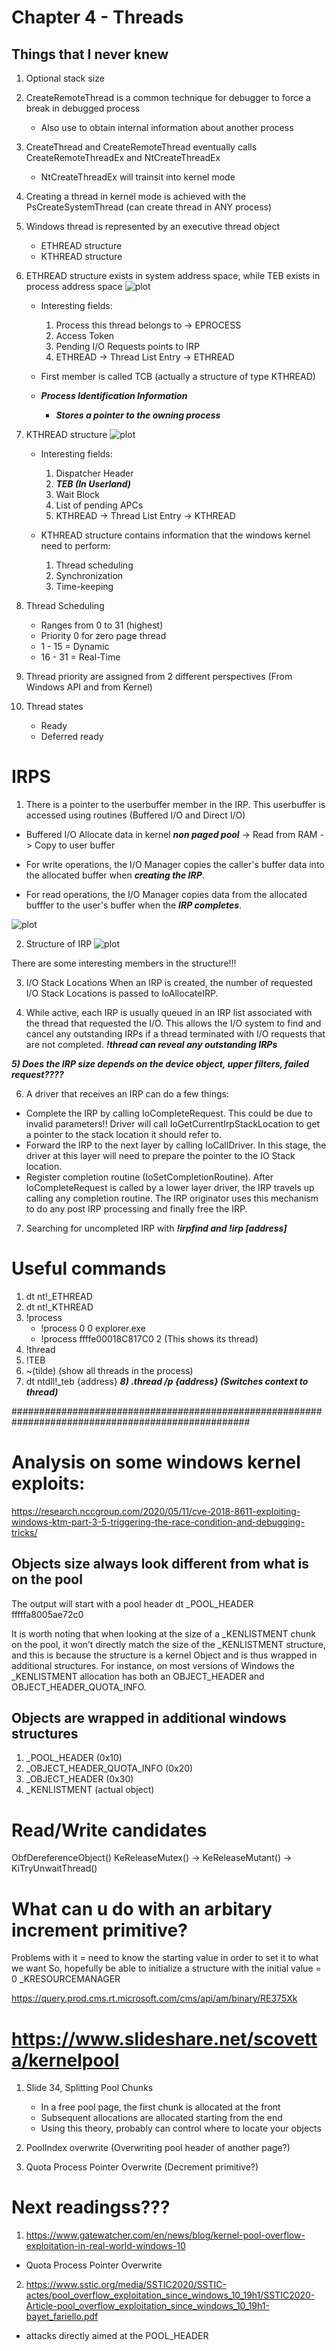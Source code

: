 # Chapter 4 - Threads

## Things that I never knew

1) Optional stack size

2) CreateRemoteThread is a common technique for debugger to force a break in debugged process
	- Also use to obtain internal information about another process
	
3) CreateThread and CreateRemoteThread eventually calls CreateRemoteThreadEx and NtCreateThreadEx
	- NtCreateThreadEx will trainsit into kernel mode

4) Creating a thread in kernel mode is achieved with the PsCreateSystemThread (can create thread in ANY process)

5) Windows thread is represented by an executive thread object 
	- ETHREAD structure
	- KTHREAD structure
	
6) ETHREAD structure exists in system address space, while TEB exists in process address space
![plot](./Images/ETHREAD.PNG)

	- Interesting fields:
		1) Process this thread belongs to -> EPROCESS
		2) Access Token
		3) Pending I/O Requests points to IRP
		4) ETHREAD -> Thread List Entry -> ETHREAD
	
	- First member is called TCB (actually a structure of type KTHREAD)
	- ***Process Identification Information***
		- ***Stores a pointer to the owning process***

7) KTHREAD structure
![plot](./Images/KTHREAD.PNG)


	- Interesting fields:
		1) Dispatcher Header
		2) ***TEB (In Userland)***
		3) Wait Block
		4) List of pending APCs
		5) KTHREAD -> Thread List Entry -> KTHREAD
		
	- KTHREAD structure contains information that the windows kernel need to perform:
		1) Thread scheduling
		2) Synchronization
		3) Time-keeping
		
8) Thread Scheduling 
	- Ranges from 0 to 31 (highest)
	- Priority 0 for zero page thread 
	- 1  - 15 = Dynamic
	- 16 - 31 = Real-Time
	
9) Thread priority are assigned from 2 different perspectives (From Windows API and from Kernel)
	
10) Thread states
	- Ready
	- Deferred ready
	
# IRPS

1) There is a pointer to the userbuffer member in the IRP.
This userbuffer is accessed using routines (Buffered I/O and Direct I/O)

- Buffered I/O
Allocate data in kernel ***non paged pool*** -> Read from RAM -> Copy to user buffer 

- For write operations, the I/O Manager copies the caller's buffer data into the allocated buffer when ***creating the IRP***.
- For read operations, the I/O Manager copies data from the allocated bufffer to the user's buffer when the ***IRP completes***. 

![plot](./Images/Buffered_IO.PNG)

2) Structure of IRP
![plot](./Images/IRP.PNG)

There are some interesting members in the structure!!!

3) I/O Stack Locations
When an IRP is created, the number of requested I/O Stack Locations is passed to IoAllocateIRP.

4) While active, each IRP is usually queued in an IRP list associated with the thread that requested the I/O.
This allows the I/O system to find and cancel any outstanding IRPs if a thread terminated with I/O requests that are not completed.
***!thread can reveal any outstanding IRPs***

***5) Does the IRP size depends on the device object, upper filters, failed request????***

6) A driver that receives an IRP can do a few things:
- Complete the IRP by calling IoCompleteRequest. This could be due to invalid parameters!! Driver will call IoGetCurrentIrpStackLocation to get a pointer to the stack location it should refer to.
- Forward the IRP to the next layer by calling IoCallDriver. In this stage, the driver at this layer will need to prepare the pointer to the IO Stack location.
- Register completion routine (IoSetCompletionRoutine). After IoCompleteRequest is called by a lower layer driver, the IRP travels up calling any completion routine. The IRP originator uses this mechanism to do any post IRP processing and finally free the IRP.

7) Searching for uncompleted IRP with ***!irpfind and !irp [address]*** 

# Useful commands
1) dt nt!_ETHREAD
2) dt nt!_KTHREAD
3) !process 
	- !process 0 0 explorer.exe
	- !process ffffe00018C817C0 2 (This shows its thread)
4) !thread
5) !TEB
6) ~(tilde) (show all threads in the process)
7) dt ntdll!_teb {address}
***8) .thread /p {address} (Switches context to thread)***



###################################################################################################

# Analysis on some windows kernel exploits:

https://research.nccgroup.com/2020/05/11/cve-2018-8611-exploiting-windows-ktm-part-3-5-triggering-the-race-condition-and-debugging-tricks/

## Objects size always look different from what is on the pool
The output will start with a pool header
dt _POOL_HEADER fffffa8005ae72c0

It is worth noting that when looking at the size of a _KENLISTMENT chunk on the pool, it won’t directly match the size of the _KENLISTMENT structure, and this is because the structure is a kernel Object and is thus wrapped in additional structures. For instance, on most versions of Windows the _KENLISTMENT allocation has both an OBJECT_HEADER and OBJECT_HEADER_QUOTA_INFO.
## Objects are wrapped in additional windows structures

1) _POOL_HEADER (0x10)
2) _OBJECT_HEADER_QUOTA_INFO (0x20)
3) _OBJECT_HEADER (0x30)
4) _KENLISTMENT (actual object)

# Read/Write candidates
ObfDereferenceObject()
KeReleaseMutex() -> KeReleaseMutant() -> KiTryUnwaitThread()

# What can u do with an arbitary increment primitive?
Problems with it = need to know the starting value in order to set it to what we want
So, hopefully be able to initialize a structure with the initial value = 0
_KRESOURCEMANAGER

https://query.prod.cms.rt.microsoft.com/cms/api/am/binary/RE375Xk

# https://www.slideshare.net/scovetta/kernelpool

1) Slide 34, Splitting Pool Chunks
	- In a free pool page, the first chunk is allocated at the front
	- Subsequent allocations are allocated starting from the end
	- Using this theory, probably can control where to locate your objects

2) PoolIndex overwrite (Overwriting pool header of another page?)

3) Quota Process Pointer Overwrite (Decrement primitive?)

# Next readingss???
1) https://www.gatewatcher.com/en/news/blog/kernel-pool-overflow-exploitation-in-real-world-windows-10

-  Quota Process Pointer Overwrite

2) https://www.sstic.org/media/SSTIC2020/SSTIC-actes/pool_overflow_exploitation_since_windows_10_19h1/SSTIC2020-Article-pool_overflow_exploitation_since_windows_10_19h1-bayet_fariello.pdf

- attacks directly aimed at the POOL_HEADER